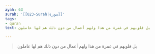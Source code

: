 ```yaml
---
ayah: 63
surah: '[[023-Surah|سورة]]'
tags:
- quran
text: بل قلوبهم في غمرة من هذا ولهم أعمال من دون ذلك هم لها عاملون

---
```

> بل قلوبهم في غمرة من هذا ولهم أعمال من دون ذلك هم لها عاملون

